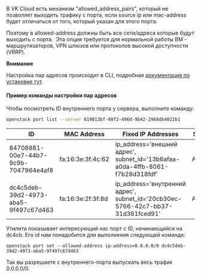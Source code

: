 В VK Cloud есть механизм "allowed_address_pairs", который не позволяет выходить трафику с порта, если source ip или mac-address будет отличаться от того, который указан для этого порта.

Поэтому в allowed-address должны быть все сети/адреса которые будут выходить с порта.  Эта опция требуется для нормальной работы ВМ - маршрутизаторов, VPN шлюзов или протоколов высокой доступности (VRRP).

<warn>  

 **Внимание**

Настройка пар адресов происходит в CLI, подробная [документация по установке тут](https://mcs.mail.ru/help/ru_RU/user-account/mgmt-interfaces).

</warn>

#### Пример команды настройки пар адресов

Чтобы посмотреть ID внутреннего порта у сервера, выполните команду:

```bash
openstack port list --server 619813bf-98f2-496d-9b42-2968db4022b1
```

| ID                      | MAC Address      | Fixed IP Addresses     | Status |
| ----------------------- | ---------------- | ---------------------- | ------ |
| 84708881-00e7-44b7-9c9b-7047964e4af8 | fa:16:3e:3f:4c:62 | ip_address='внешний адрес', subnet_id='13b6afaa-a0da-4ffb-8061-f7b28d318fdf'    | ACTIVE |
| dc4c5deb-39d2-4973-aba5-9f497c67d463 | fa:16:3e:2f:3f:8d | ip_address='внутренний адрес', subnet_id='20cb30ec-5766-42c7-bb37-31d361fced91'| ACTIVE |

Утилита показывает интересующий нас порт с ID, начинающийся на dc4cb. Его id нам понадобится для выполнения следующей команде:

```
openstack port set --allowed-address ip-address=0.0.0.0/0 dc4c5deb-39d2-4973-aba5-9f497c67d463
```

Так вы разрешаете с внутреннего-порта выпускать весь трафик 0.0.0.0/0.
